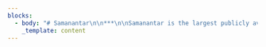 ```yaml
---
blocks:
  - body: "# Samanantar\n\n***\n\nSamanantar is the largest publicly available parallel corpora collection for Indic languages: Assamese, Bengali, Gujarati, Hindi, Kannada, Malayalam, Marathi, Oriya, Punjabi, Tamil, Telugu. The corpus has 49.6M sentence pairs between English to Indian Languages.\n\n### Update 04-11-2021\n\nSamanantar v0.3 along with LaBSE scores metadata is available for download. Go to\_[Downloads](https://indicnlp.ai4bharat.org/samanantar/#downloads)\n\n### Dataset Format\n\nThe\_[publicly released version](https://indicnlp.ai4bharat.org/samanantar/#downloads)\_is randomly shuffled, untokenized, and deduplicated.\n\n## Downloads\n\n### Benchmarks\n\nThe testsets used to benchmark IndicTrans can be found\_[here](https://storage.googleapis.com/samanantar-public/benchmarks.zip)\n\n### STS Benchmark\n\nThe Semantic Textual Similarity (STS) benchmark can be downloaded from\_[here](https://storage.googleapis.com/samanantar-public/human\\_annotations.tsv)\n\n### En-Indic\n\nThe entire dataset can be downloaded from\_[Samanantar v0.3](https://storage.googleapis.com/samanantar-public/V0.3/source\\_wise\\_splits.zip).\n\nThe folder has 2 directories\n\n*   existing - all existing data compiled before samanantar\n*   created - mined as part of samanantar\n*   We have separate sub-dir for each source\n\n### Mirror Links\n\n*   Please use this mirror\_[gdrive](https://drive.google.com/file/d/1xrD9bL78mbxpp-DdOw1EHhz1nzin\\_6dX/view?usp=sharing)\_link to download the v0.3 data\n*   Please use this mirror\_[gdrive](https://drive.google.com/drive/folders/1hR-8Mc7qQWsZAC-cw-nUqG8\\_OCqCdq-b?usp=sharing)\_link to download the benchmarks\n\nThe language wise splits for\_**Samanantar v0.2**\_can be found in the table below. Each link contains the number of sentence pairs in millions.\n\n#### Indic-Indic\n\nThe entire Indic-Indic data can be downloaded from\_[here](https://storage.googleapis.com/samanantar-public/V0.2/data/indic2indic/indic2indic.zip)\n\n### Change Log\n\n*   06 July 2021, v0.2.1 data with metadata of source and Labse Alignment Score (LAS) was made available\_[here](https://storage.googleapis.com/samanantar-public/V0.2/data/en2indic/samanantar\\_v0.2\\_las.zip)\n*   09 June 2021, The Semantic Textual Similarity (STS) benchmark is now available for download\n*   05 June 2021, The benchmarking testsets are now available for download\n*   15 May 2021, The language wise splits are now available for download\n*   02 May 2021, Indic-Indic v0.2 data has been updated with super strict overlap removal\n*   30 April 2021, v0.2 uses super strict overlap removal of validation and test data with train data\n\n### Contributors\n\n*   Gowtham Ramesh,\_([RBCDSAI](https://rbcdsai.iitm.ac.in/),\_[IITM](https://www.iitm.ac.in/))\n*   Sumanth Doddapaneni,\_([RBCDSAI](https://rbcdsai.iitm.ac.in/),\_[IITM](https://www.iitm.ac.in/))\n*   Aravinth Bheemaraj,\_([Tarento](https://www.linkedin.com/company/tarento-group/),\_[EkStep](https://ekstep.in/))\n*   Mayank Jobanputra,\_([IITM](https://www.iitm.ac.in/))\n*   Raghavan AK,\_([AI4Bharat](https://ai4bharat.org/))\n*   Ajitesh Sharma,\_([Tarento](https://www.linkedin.com/company/tarento-group/),\_[EkStep](https://ekstep.in/))\n*   Sujit Sahoo,\_([Tarento](https://www.linkedin.com/company/tarento-group/),\_[EkStep](https://ekstep.in/))\n*   Harshita Diddee,\_([AI4Bharat](https://ai4bharat.org/))\n*   Mahalakshmi J,\_([AI4Bharat](https://ai4bharat.org/))\n*   Divyanshu Kakwani,\_([IITM](https://www.iitm.ac.in/),\_[AI4Bharat](https://ai4bharat.org/))\n*   Navneet Kumar,\_([Tarento](https://www.linkedin.com/company/tarento-group/),\_[EkStep](https://ekstep.in/))\n*   Aswin Pradeep,\_([Tarento](https://www.linkedin.com/company/tarento-group/),\_[EkStep](https://ekstep.in/))\n*   Srihari Nagaraj,\_([Tarento](https://www.linkedin.com/company/tarento-group/),\_[EkStep](https://ekstep.in/))\n*   Kumar Deepak,\_([Tarento](https://www.linkedin.com/company/tarento-group/),\_[EkStep](https://ekstep.in/))\n*   Vivek Raghavan,\_([EkStep](https://ekstep.in/))\n*   Anoop Kunchukuttan,\_([Microsoft](https://www.microsoft.com/en-in/),\_[AI4Bharat](https://ai4bharat.org/))\n*   Pratyush Kumar,\_([RBCDSAI](https://rbcdsai.iitm.ac.in/),\_[AI4Bharat](https://ai4bharat.org/),\_[IITM](https://www.iitm.ac.in/))\n*   Mitesh Shantadevi Khapra,\_([RBCDSAI](https://rbcdsai.iitm.ac.in/),\_[AI4Bharat](https://ai4bharat.org/),\_[IITM](https://www.iitm.ac.in/))\n\n### Citing\n\nIf you are using any of the resources, please cite the following article:\n\n```\n@misc{ramesh2021samanantar,\n      title={Samanantar: The Largest Publicly Available Parallel Corpora Collection for 11 Indic Languages}, \n      author={Gowtham Ramesh and Sumanth Doddapaneni and Aravinth Bheemaraj and Mayank Jobanputra and Raghavan AK and Ajitesh Sharma and Sujit Sahoo and Harshita Diddee and Mahalakshmi J and Divyanshu Kakwani and Navneet Kumar and Aswin Pradeep and Srihari Nagaraj and Kumar Deepak and Vivek Raghavan and Anoop Kunchukuttan and Pratyush Kumar and Mitesh Shantadevi Khapra},\n      year={2021},\n      eprint={2104.05596},\n      archivePrefix={arXiv},\n      primaryClass={cs.CL}\n}\n\n```\n\nThe bibtex entries for the existing data sources is available\_[here](https://indicnlp.ai4bharat.org/papers/samanantar-existing-data.bib)\n\n### License\n\n![](https://res.cloudinary.com/ai4bharat/image/upload/v1657697407/AI4BharatLaunch\\_gsqlw3\\_mhtebr.png \"\")\n\nThis data is released under this licensing scheme:\n\n*   We do not own any of the text from which this data has been extracted.\n*   We license the actual packaging of this data under the\_[Creative Commons CC0 license (“no rights reserved”)](http://creativecommons.org/publicdomain/zero/1.0).\n*   To the extent possible under law,\_[AI4Bharat](https://indicnlp.ai4bharat.org/samanantar/)\_has waived all copyright and related or neighboring rights to\_Samanantar\n*   This work is published from: India.\n"
    _template: content
---
```



